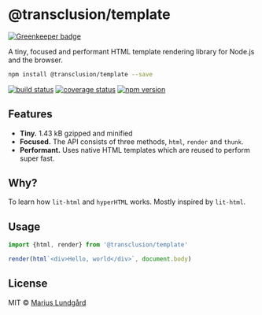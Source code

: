 # @transclusion/template

[![Greenkeeper badge](https://badges.greenkeeper.io/transclusion/template.svg)](https://greenkeeper.io/)

A tiny, focused and performant HTML template rendering library for Node.js and the browser.

```bash
npm install @transclusion/template --save
```

[![build status](https://img.shields.io/travis/transclusion/template/master.svg?style=flat-square)](https://travis-ci.org/transclusion/template)
[![coverage status](https://img.shields.io/coveralls/transclusion/template/master.svg?style=flat-square)](https://coveralls.io/github/transclusion/template?branch=master)
[![npm version](https://img.shields.io/npm/v/@transclusion/template.svg?style=flat-square)](https://www.npmjs.com/package/@transclusion/template)

## Features

* **Tiny.** 1.43 kB gzipped and minified
* **Focused.** The API consists of three methods, `html`, `render` and `thunk`.
* **Performant.** Uses native HTML templates which are reused to perform super fast.

## Why?

To learn how `lit-html` and `hyperHTML` works. Mostly inspired by `lit-html`.

## Usage

```js
import {html, render} from '@transclusion/template'

render(html`<div>Hello, world</div>`, document.body)
```

## License

MIT © [Marius Lundgård](https://mariuslundgard.com)
